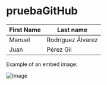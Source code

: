 # pruebaGitHub

First Name | Last name
---------- | ---------
Manuel|Rodríguez Álvarez
Juan|Pérez Gil

Example of an embed image:

![Image](https://raw.githubusercontent.com/manu22i/pruebaGitHub/master/computer.png)
